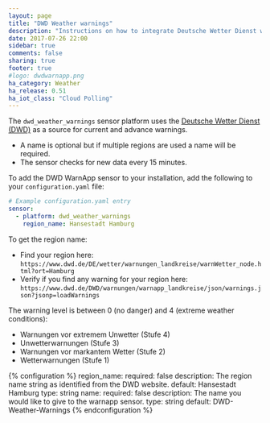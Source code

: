 ```yaml
---
layout: page
title: "DWD Weather warnings"
description: "Instructions on how to integrate Deutsche Wetter Dienst weather warnings into Home Assistant."
date: 2017-07-26 22:00
sidebar: true
comments: false
sharing: true
footer: true
#logo: dwdwarnapp.png
ha_category: Weather
ha_release: 0.51
ha_iot_class: "Cloud Polling"
---
```


The `dwd_weather_warnings` sensor platform uses the [Deutsche Wetter Dienst (DWD)](https://www.dwd.de) as a source for current and advance warnings.

- A name is optional but if multiple regions are used a name will be required.
- The sensor checks for new data every 15 minutes.

To add the DWD WarnApp sensor to your installation, add the following to your `configuration.yaml` file:

```yaml
# Example configuration.yaml entry
sensor:
  - platform: dwd_weather_warnings
    region_name: Hansestadt Hamburg
```

To get the region name:
- Find your region here: `https://www.dwd.de/DE/wetter/warnungen_landkreise/warnWetter_node.html?ort=Hamburg`
- Verify if you find any warning for your region here: `https://www.dwd.de/DWD/warnungen/warnapp_landkreise/json/warnings.json?jsonp=loadWarnings`

The warning level is between 0 (no danger) and 4 (extreme weather conditions):
- Warnungen vor extremem Unwetter (Stufe 4)
- Unwetterwarnungen (Stufe 3)
- Warnungen vor markantem Wetter (Stufe 2)
- Wetterwarnungen (Stufe 1)

{% configuration %}
region_name:
  required: false
  description: The region name string as identified from the DWD website.
  default: Hansestadt Hamburg
  type: string
name:
  required: false
  description: The name you would like to give to the warnapp sensor.
  type: string
  default: DWD-Weather-Warnings
{% endconfiguration %}
